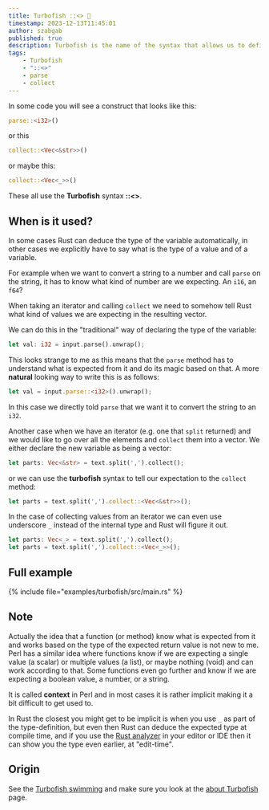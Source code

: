 ```yaml
---
title: Turbofish ::<> 🐠
timestamp: 2023-12-13T11:45:01
author: szabgab
published: true
description: Turbofish is the name of the syntax that allows us to define a type in the function call.
tags:
    - Turbofish
    - "::<>"
    - parse
    - collect
---
```


In some code you will see a construct that looks like this:

```rust
parse::<i32>()
```

or this

```rust
collect::<Vec<&str>>()
```

or maybe this:

```rust
collect::<Vec<_>>()
```

These all use the **Turbofish** syntax **::<>**.

## When is it used?

In some cases Rust can deduce the type of the variable automatically, in other cases we explicitly have to say what is the type
of a value and of a variable.

For example when we want to convert a string to a number and call `parse` on the string, it has to know what kind of number are we expecting.
An `i16`, an `f64`?

When taking an iterator and calling `collect` we need to somehow tell Rust what kind of values we are expecting in the resulting vector.

We can do this in the "traditional" way of declaring the type of the variable:

```rust
let val: i32 = input.parse().unwrap();
```

This looks strange to me as this means that the `parse` method has to understand what is expected from it and do its magic based on that.
A more **natural** looking way to write this is as follows:

```rust
let val = input.parse::<i32>().unwrap();
```

In this case we directly told `parse` that we want it to convert the string to an `i32`.


Another case when we have an iterator (e.g. one that `split` returned) and we would like to go over all the elements and `collect` them into a vector.
We either declare the new variable as being a vector:

```rust
let parts: Vec<&str> = text.split(',').collect();
```

or we can use the **turbofish** syntax to tell our expectation to the `collect` method:

```rust
let parts = text.split(',').collect::<Vec<&str>>();
```

In the case of collecting values from an iterator we can even use underscore `_` instead of the internal type and Rust will figure it out.

```rust
let parts: Vec<_> = text.split(',').collect();
let parts = text.split(',').collect::<Vec<_>>();
```

## Full example


{% include file="examples/turbofish/src/main.rs" %}

## Note

Actually the idea that a function (or method) know what is expected from it and works based on the type of the expected return value is not new to me.
Perl has a similar idea where functions know if we are expecting a single value (a scalar) or multiple values (a list), or maybe nothing (void)
and can work according to that. Some functions even go further and know if we are expecting a boolean value, a number, or a string.

It is called **context** in Perl and in most cases it is rather implicit making it a bit difficult to get used to.

In Rust the closest you might get to be implicit is when you use `_` as part of the type-definition, but even then Rust can deduce the expected type at compile time,
and if you use the [Rust analyzer](https://rust-analyzer.github.io/) in your editor or IDE then it can show you the type even earlier, at "edit-time".

## Origin

See the [Turbofish swimming](https://turbo.fish/) and make sure you look at the [about Turbofish](https://turbo.fish/about) page.

